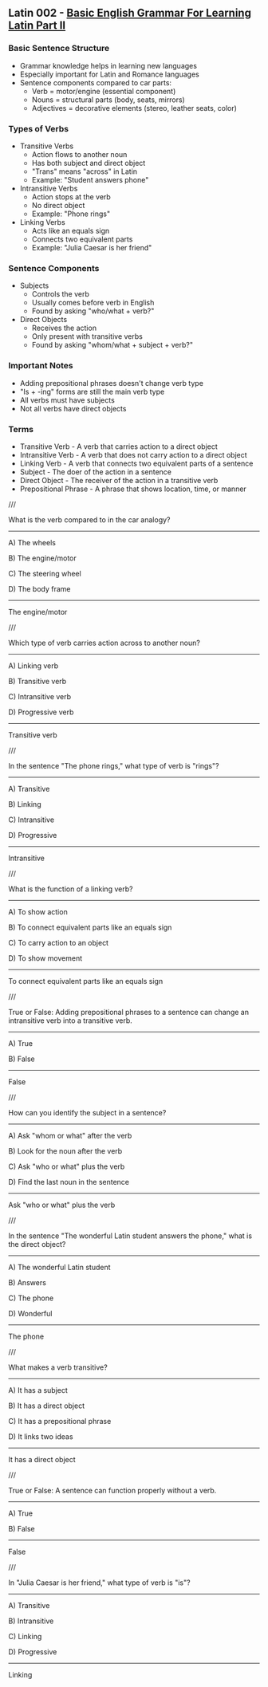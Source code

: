 ## Latin 002 - [Basic English Grammar For Learning Latin Part II](https://www.youtube.com/watch?v=gox0p-gRXBw)

### Basic Sentence Structure
- Grammar knowledge helps in learning new languages
- Especially important for Latin and Romance languages
- Sentence components compared to car parts:
  - Verb = motor/engine (essential component)
  - Nouns = structural parts (body, seats, mirrors)
  - Adjectives = decorative elements (stereo, leather seats, color)

### Types of Verbs
- Transitive Verbs
  - Action flows to another noun
  - Has both subject and direct object
  - "Trans" means "across" in Latin
  - Example: "Student answers phone"
- Intransitive Verbs
  - Action stops at the verb
  - No direct object
  - Example: "Phone rings"
- Linking Verbs
  - Acts like an equals sign
  - Connects two equivalent parts
  - Example: "Julia Caesar is her friend"

### Sentence Components
- Subjects
  - Controls the verb
  - Usually comes before verb in English
  - Found by asking "who/what + verb?"
- Direct Objects
  - Receives the action
  - Only present with transitive verbs
  - Found by asking "whom/what + subject + verb?"

### Important Notes
- Adding prepositional phrases doesn't change verb type
- "Is + -ing" forms are still the main verb type
- All verbs must have subjects
- Not all verbs have direct objects

### Terms
- Transitive Verb - A verb that carries action to a direct object
- Intransitive Verb - A verb that does not carry action to a direct object
- Linking Verb - A verb that connects two equivalent parts of a sentence
- Subject - The doer of the action in a sentence
- Direct Object - The receiver of the action in a transitive verb
- Prepositional Phrase - A phrase that shows location, time, or manner

///

What is the verb compared to in the car analogy?

---

A) The wheels

B) The engine/motor

C) The steering wheel

D) The body frame

---

The engine/motor

///

Which type of verb carries action across to another noun?

---

A) Linking verb

B) Transitive verb

C) Intransitive verb

D) Progressive verb

---

Transitive verb

///

In the sentence "The phone rings," what type of verb is "rings"?

---

A) Transitive

B) Linking

C) Intransitive

D) Progressive

---

Intransitive

///

What is the function of a linking verb?

---

A) To show action

B) To connect equivalent parts like an equals sign

C) To carry action to an object

D) To show movement

---

To connect equivalent parts like an equals sign

///

True or False: Adding prepositional phrases to a sentence can change an intransitive verb into a transitive verb.

---

A) True

B) False

---

False

///

How can you identify the subject in a sentence?

---

A) Ask "whom or what" after the verb

B) Look for the noun after the verb

C) Ask "who or what" plus the verb

D) Find the last noun in the sentence

---

Ask "who or what" plus the verb

///

In the sentence "The wonderful Latin student answers the phone," what is the direct object?

---

A) The wonderful Latin student

B) Answers

C) The phone

D) Wonderful

---

The phone

///

What makes a verb transitive?

---

A) It has a subject

B) It has a direct object

C) It has a prepositional phrase

D) It links two ideas

---

It has a direct object

///

True or False: A sentence can function properly without a verb.

---

A) True

B) False

---

False

///

In "Julia Caesar is her friend," what type of verb is "is"?

---

A) Transitive

B) Intransitive

C) Linking

D) Progressive

---

Linking
